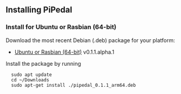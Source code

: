 ## Installing PiPedal

### Install for Ubuntu or Rasbian (64-bit)

Download the most recent Debian (.deb) package for your platform:

- [Ubuntu or Rasbian (64-bit)](https://github.com/rerdavies/pipedal/releases/download/v0.1.1.alpha.1/pipedal_0.1.1_arm64.deb) v0.1.1.alpha.1

Install the package by running 

```
  sudo apt update
  cd ~/Downloads  
  sudo apt-get install ./pipedal_0.1.1_arm64.deb
```
